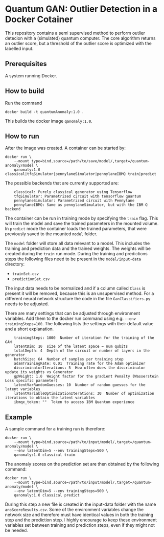 # Quantum GAN: Outlier Detection in a Docker Cotainer
This repository contains a semi supervised method to perform outlier detecion with a (simulated) quantum computer.
The core algorithm returns an outlier score, but a threshold of the outlier score is optimized with the labelled input.

## Prerequisites
A system running Docker.


## How to build
Run the command
```
docker build -t quantumAnomaly:1.0 .
```
This builds the docker image `qanomaly:1.0`.

## How to run
After the image was created. A container can be started by:
```
docker run \
    --mount type=bind,source=/path/to/save/model/,target=/quantum-anomaly/model \
    qanomaly:1.0 classical|tfqSimulator|pennylaneSimulator|pennylaneIBMQ train|predict
```
The possible backends that are currently supported are:
```
    classical: Purely classical generator using Tensorflow
    tfqSimulator: Parametrized circuit with tensorflow quantum
    pennylaneSimulator: Parametrized circuit with Pennylane
    pennylaneIBMQ: Same as pennylaneSimulator, but with the IBM Q backend
```
The container can be run in training mode by specifying the `train` flag. This will train the model and save the trained parameters in the mounted volume.
In `predict` mode the container loads the trained parameters, that were previously saved to the mounted `model` folder.

The `model` folder will store all data relevant to a model. This includes the training and prediction data and the trained weights. The weights will be created during the `train` run mode. During the training and predictions steps the following files need to be present in the `model/input-data` directory:
- `trainSet.csv`
- `predictionSet.csv`

The input data needs to be normalized and if a column called `Class` is present it will be removed, because this is an unsupervised method. For a different neural network structure the code in the file `GanClassifiers.py` needs to be adjusted.

There are many settings that can be adjusted through environment variables. Add them to the docker run command using e.g. `--env trainingSteps=100`. The following lists the settings with their default value and a short explanation.
```
    trainingSteps: 1000  Number of iteration for the training of the GAN
    latentDim: 10  size of the latent space = num qubits
    totalDepth: 4  Depth of the circuit or number of layers in the generator
    batchSize: 64  Number of samples per training step
    adamTrainingRate: 0.01  Training rate for the Adam optimizer
    discriminatorIterations: 5  How often does the discriminator update its weights vs Generator
    gpWeight: 1.0  Weight factor for the gradient Penalty (Wasserstein Loss specific parameter)
    latentVarRandomGuesses: 10  Number of random guesses for the latent variables
    latentVariableOptimizationIterations: 30  Number of optimization iterations to obtain the latent variables
    ibmqx_token: ""  Token to access IBM Quantum experience
```
## Example
A sample command for a training run is therefore:
```
docker run \
    --mount type=bind,source=/path/to/input/model/,target=/quantum-anomaly/model \
    --env latentDim=5 --env trainingSteps=500 \
    qanomaly:1.0 classical train
```

The anomaly scores on the prediction set are then obtained by the following command:
```
docker run \
    --mount type=bind,source=/path/to/input/model/,target=/quantum-anomaly/model \
    --env latentDim=5 --env trainingSteps=500 \
    qanomaly:1.0 classical predict
```
During this step a new file is created in the input-data folder with the name `anoScoreResults.csv`.
Some of the environment variables change the network size and therefore must have identical values in both the training step and the prediction step. I highly encourage to keep these environment variables set between training and prediction steps, even if they might not be needed.